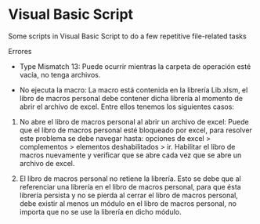 # Visual Basic Script
Some scripts in Visual Basic Script to do a few repetitive file-related tasks

Errores

- Type Mismatch 13: Puede ocurrir  mientras la carpeta de operación esté vacía, no tenga archivos. 

- No ejecuta la macro: La macro está contenida en la librería Lib.xlsm, el libro de macros personal debe contener dicha librería al momento de abrir el archivo de excel. Entre ellos tenemos los siguientes casos:

 1. No abre el libro de macros personal al abrir un archivo de excel: Puede que el libro de macros personal esté bloqueado por excel, para resolver este problema se debe navegar hasta: opciones de excel > complementos > elementos deshabilitados > ir. Habilitar el libro de macros nuevamente y verificar que se abre cada vez que se abre un archivo de excel.

 2. El libro de macros personal no retiene la librería. Esto se debe que al referenciar una librería en el libro de macros personal, para que ésta librería persista y no se pierda al cerrar el libro de macros personal, debe existir al menos un módulo en el libro de macros personal, no importa que no se use la librería en dicho módulo.